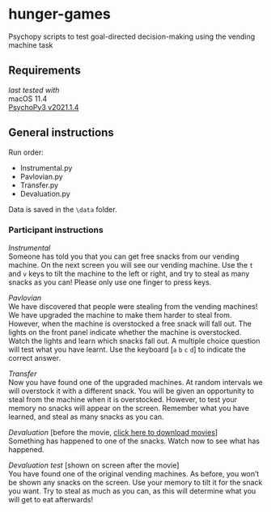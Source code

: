 # hunger-games
Psychopy scripts to test goal-directed decision-making using the vending machine task

## Requirements
_last tested with_  
 macOS 11.4  
[PsychoPy3 v2021.1.4](https://github.com/psychopy/psychopy/releases/tag/2021.1.4)

## General instructions

Run order:  

- Instrumental.py
- Pavlovian.py
- Transfer.py
- Devaluation.py  

Data is saved in the `\data` folder.  

### Participant instructions
_Instrumental_  
Someone has told you that you can get free snacks from our vending machine. On the next screen you will see our vending machine. Use the `t` and `v` keys to tilt the machine to the left or right, and try to steal as many snacks as you can! Please only use one finger to press keys.  

_Pavlovian_  
We have discovered that people were stealing from the vending machines! We have upgraded the machine to make them harder to steal from. However, when the machine is overstocked a free snack will fall out. The lights on the front panel indicate whether the machine is overstocked. Watch the lights and learn which snacks fall out. A multiple choice question will test what you have learnt. Use the keyboard [`a` `b` `c` `d`] to indicate the correct answer.  

_Transfer_  
Now you have found one of the upgraded machines. At random intervals we will overstock it with a different snack. You will be given an opportunity to steal from the machine when it is overstocked. However, to test your memory no snacks will appear on the screen. Remember what you have learned, and steal as many snacks as you can.  

_Devaluation_ [before the movie, [click here to download movies](https://cloudstor.aarnet.edu.au/plus/s/Y8qBChvDs3ZS7Qe)]  
Something has happened to one of the snacks. Watch now to see what has happened.  

_Devaluation test_ [shown on screen after the movie]  
You have found one of the original vending machines. As before, you won’t be shown any snacks on the screen. Use your memory to tilt it for the snack you want.
Try to steal as much as you can, as this will determine what you will get to eat afterwards!



